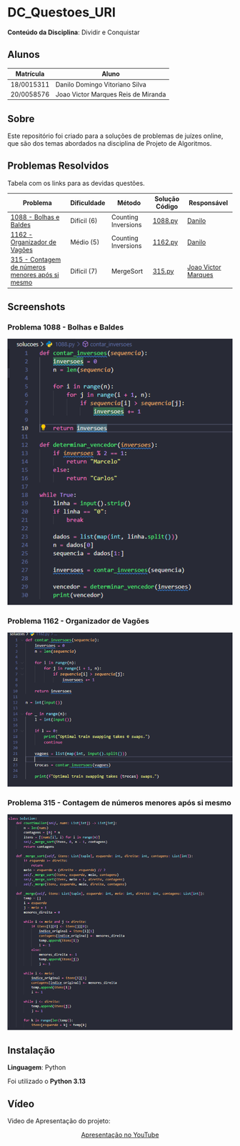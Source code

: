 # DC_Questoes_URI

<!-- **Número da Lista**: X<br> -->
**Conteúdo da Disciplina**: Dividir e Conquistar<br>

## Alunos
| Matrícula  | Aluno                               |
| ---------- | ----------------------------------- |
| 18/0015311 | Danilo Domingo Vitoriano Silva      |
| 20/0058576 | Joao Victor Marques Reis de Miranda |

## Sobre 
Este repositório foi criado para a soluções de problemas de juízes online, que são dos temas abordados na disciplina de Projeto de Algoritmos.

## Problemas Resolvidos

Tabela com os links para as devidas questões.

| Problema | Dificuldade | Método | Solução Código | Responsável                             |
| -------- | ----------- | ------ | -------------- | --------------------------------------- |
| [1088 - Bolhas e Baldes](https://judge.beecrowd.com/pt/problems/view/1088) | Difícil (6) | Counting Inversions | [1088.py](./solucoes/1088.py) | [Danilo](https://github.com/danilow200) |
| [1162 - Organizador de Vagões](https://judge.beecrowd.com/pt/problems/view/1162) | Médio (5) | Counting Inversions | [1162.py](./solucoes/1162.py) | [Danilo](https://github.com/danilow200) |
| [315 - Contagem de números menores após si mesmo](https://leetcode.com/problems/count-of-smaller-numbers-after-self/description/) | Difícil (7) | MergeSort | [315.py](./solucoes/315.py) | [Joao Victor Marques](https://github.com/jmarquees) |




## Screenshots

### Problema 1088 - Bolhas e Baldes
![1088](./imgs/1088.png)

### Problema 1162 - Organizador de Vagões
![1162](./imgs/1162.png)

### Problema 315 - Contagem de números menores após si mesmo
![315](./imgs/315.png)



## Instalação 
**Linguagem**: Python<br>

Foi utilizado o **Python 3.13**


## Vídeo

Video de Apresentação do projeto:

<div align="center">
  <!-- <p><a href="./assets/Trabalho_de_PA_Grafo1.mp4">Vídeo de Apresentação</a></p> -->
  <p><a href="https://youtu.be/e2UclvQMPDs">Apresentação no YouTube</a></p>
</div>
